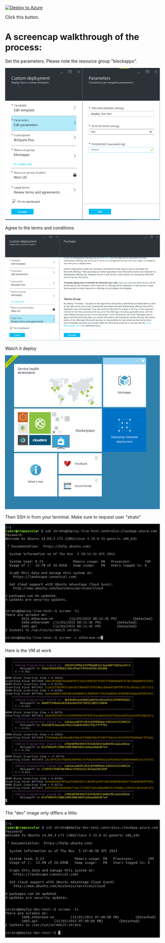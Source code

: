 [![Deploy to Azure](http://azuredeploy.net/deploybutton.png)](https://portal.azure.com/#create/Microsoft.Template/uri/https%3A%2F%2Fraw.githubusercontent.com%2FAzure%2Fazure-quickstart-templates%2Fmaster%2Fblockapps-strato%2Fazuredeploy.json)

Click this button.

# A screencap walkthrough of the process:

Set the parameters.  Please note the resource group "blockapps".

![](./readme-images/02a-parameters.png)

Agree to the terms and conditions

![](./readme-images/03a-agreement.png)

Watch it deploy

![](./readme-images/04a-deploying.png)

Then SSH in from your terminal.  Make sure to request user "strato"

![](./readme-images/05a-ssh-live.png)

Here is the VM at work

![](./readme-images/06a-ethereum-vm.png)

The "dev" image only differs a little:

![](./readme-images/05b-ssh-dev.png)
